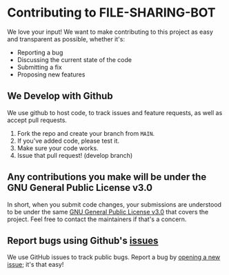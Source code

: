 # Contributing to FILE-SHARING-BOT
We love your input! We want to make contributing to this project as easy and transparent as possible, whether it's:

- Reporting a bug
- Discussing the current state of the code
- Submitting a fix
- Proposing new features

## We Develop with Github
We use github to host code, to track issues and feature requests, as well as accept pull requests.

1. Fork the repo and create your branch from `MAIN`.
2. If you've added code, please test it.
3. Make sure your code works.
4. Issue that pull request! (develop branch)

## Any contributions you make will be under the GNU General Public License v3.0
In short, when you submit code changes, your submissions are understood to be under the same [GNU General Public License v3.0](https://github.com/Rajasekar118/AKKU-FILE-SHARING-BOT/blob/main/LICENSE) that covers the project. Feel free to contact the maintainers if that's a concern.

## Report bugs using Github's [issues](https://github.com/Rajasekar118/AKKU-FILE-SHARING-BOT/issues)
We use GitHub issues to track public bugs. Report a bug by [opening a new issue](https://github.com/Rajasekar118/AKKU-FILE-SHARING-BOT/issues); it's that easy!
